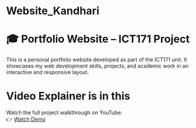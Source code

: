 # Website_Kandhari
# 🎓 Portfolio Website – ICT171 Project

This is a personal portfolio website developed as part of the ICT171 unit. It showcases my web development skills, projects, and academic work in an interactive and responsive layout.

# Video Explainer is in this 

Watch the full project walkthrough on YouTube:  
👉 [Watch Demo](https://youtu.be/YrKss14oPII)


